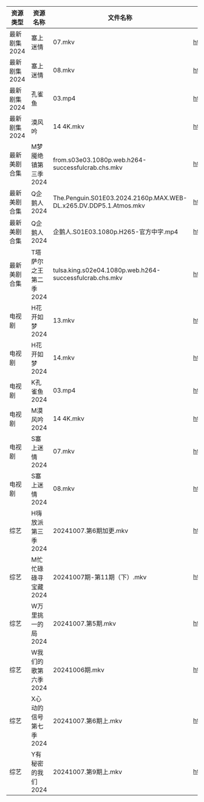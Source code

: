 | 资源类型     | 资源名称          | 文件名称                                                              | 分享链接                                 | 更新时间                |
| -------- | ------------- | ----------------------------------------------------------------- | ------------------------------------ | ------------------- |
| 最新剧集2024 | 塞上迷情          | 07.mkv                                                            | https://www.alipan.com/s/beF8CfGM7kY | 2024-10-07 14:10:53 |
| 最新剧集2024 | 塞上迷情          | 08.mkv                                                            | https://www.alipan.com/s/beF8CfGM7kY | 2024-10-07 14:10:52 |
| 最新剧集2024 | 孔雀鱼           | 03.mp4                                                            | https://www.alipan.com/s/BaYmFqrjqVW | 2024-10-07 00:10:34 |
| 最新剧集2024 | 漠风吟           | 14 4K.mkv                                                         | https://www.alipan.com/s/u72TjQWQM7y | 2024-10-07 18:11:11 |
| 最新美剧合集   | M梦魇绝镇第三季2024  | from.s03e03.1080p.web.h264-successfulcrab.chs.mkv                 | https://www.alipan.com/s/eGcFxGtMg8K | 2024-10-07 08:06:02 |
| 最新美剧合集   | Q企鹅人2024      | The.Penguin.S01E03.2024.2160p.MAX.WEB-DL.x265.DV.DDP5.1.Atmos.mkv | https://www.alipan.com/s/vDUaCfprWEZ | 2024-10-07 12:06:24 |
| 最新美剧合集   | Q企鹅人2024      | 企鹅人.S01E03.1080p.H265-官方中字.mp4                                    | https://www.alipan.com/s/vDUaCfprWEZ | 2024-10-07 19:06:19 |
| 最新美剧合集   | T塔萨尔之王第二季2024 | tulsa.king.s02e04.1080p.web.h264-successfulcrab.chs.mkv           | https://www.alipan.com/s/wvcFbATbFwX | 2024-10-07 08:06:50 |
| 电视剧      | H花开如梦2024     | 13.mkv                                                            | https://www.alipan.com/s/mD1nnw28NML | 2024-10-07 20:05:48 |
| 电视剧      | H花开如梦2024     | 14.mkv                                                            | https://www.alipan.com/s/mD1nnw28NML | 2024-10-07 20:05:47 |
| 电视剧      | K孔雀鱼2024      | 03.mp4                                                            | https://www.alipan.com/s/9byeekozvmJ | 2024-10-07 00:05:54 |
| 电视剧      | M漠风吟2024      | 14 4K.mkv                                                         | https://www.alipan.com/s/8MApSGaqv51 | 2024-10-07 19:06:04 |
| 电视剧      | S塞上迷情2024     | 07.mkv                                                            | https://www.alipan.com/s/hweF2uo2WDH | 2024-10-07 14:06:37 |
| 电视剧      | S塞上迷情2024     | 08.mkv                                                            | https://www.alipan.com/s/hweF2uo2WDH | 2024-10-07 14:06:36 |
| 综艺       | H嗨放派第三季2024   | 20241007.第6期加更.mkv                                                | https://www.alipan.com/s/VRKJ132nbcQ | 2024-10-07 14:07:48 |
| 综艺       | M忙忙碌碌寻宝藏2024  | 20241007期-第11期（下）.mkv                                             | https://www.alipan.com/s/TtfyudAgS8v | 2024-10-07 14:08:19 |
| 综艺       | W万里挑一的局2024   | 20241007.第5期.mkv                                                  | https://www.alipan.com/s/TmY5m6HZ5CP | 2024-10-07 14:09:29 |
| 综艺       | W我们的歌第六季2024  | 20241006期.mkv                                                     | https://www.alipan.com/s/7QHb1Czg7nU | 2024-10-07 08:09:06 |
| 综艺       | X心动的信号第七季2024 | 20241007.第6期上.mkv                                                 | https://www.alipan.com/s/wQqfQxMS8Sx | 2024-10-07 14:09:51 |
| 综艺       | Y有秘密的我们2024   | 20241007.第9期上.mkv                                                 | https://www.alipan.com/s/knSE43DBBa6 | 2024-10-07 14:09:57 |
